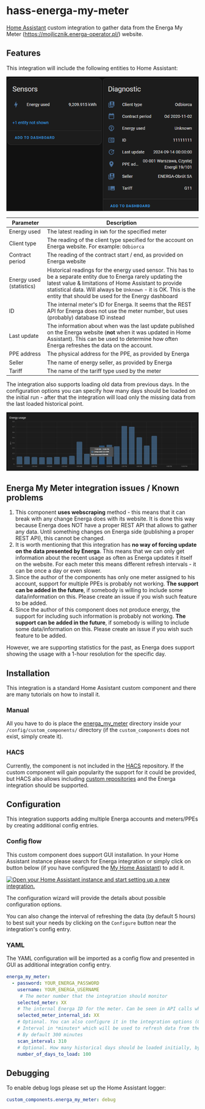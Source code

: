 # hass-energa-my-meter

[Home Assistant](https://www.home-assistant.io/) custom integration to gather data from the
Energa My Meter (https://mojlicznik.energa-operator.pl/) website.

## Features

This integration will include the following entities to Home Assistant:

![Example sensors](docs/images/example-sensors.png)

| Parameter                | Description                                                                                                                                                                                                                                                                                       |
|--------------------------|---------------------------------------------------------------------------------------------------------------------------------------------------------------------------------------------------------------------------------------------------------------------------------------------------|
| Energy used              | The latest reading in `kWh` for the specified meter                                                                                                                                                                                                                                               |
| Client type              | The reading of the client type specified for the account on Energa website. For example: `Odbiorca`                                                                                                                                                                                               |
| Contract period          | The reading of the contract start / end, as provided on Energa website                                                                                                                                                                                                                            |
| Energy used (statistics) | Historical readings for the energy used sensor. This has to be a separate entity due to Energa rarely updating the latest value & limitations of Home Assistant to provide statistical data. Will always be `Unknown` - it is OK. This is the entity that should be used for the Energy dashboard |
| ID                       | The internal meter's ID for Energa. It seems that the REST API for Energa does not use the meter number, but uses (probably) database ID instead                                                                                                                                                  |
| Last update              | The information about when was the last update published on the Energa website (**not** when it was updated in Home Assistant). This can be used to determine how often Energa refreshes the data on the account.                                                                                 |
| PPE address              | The physical address for the PPE, as provided by Energa                                                                                                                                                                                                                                           |
| Seller                   | The name of energy seller, as provided by Energa                                                                                                                                                                                                                                                  |
| Tariff                   | The name of the tariff type used by the meter                                                                                                                                                                                                                                                     |

The integration also supports loading old data from previous days. In the configuration options you can specify how many
days should be loaded on the initial run - after that the integration will load only the missing data from the last
loaded historical point.

![Example statistics data](docs/images/energy-statistics.png)

## Energa My Meter integration issues / Known problems

1. This component **uses webscraping** method - this means that it can break with any change Energa does with its
   website. It is done this way because Energa does NOT have a proper REST API that allows to gather any data.
   Until something changes on Energa side (publishing a proper REST API), this cannot be changed.
2. It is worth mentioning that this integration has **no way of forcing update on the data presented by Energa**. This
   means that we can only get information about the recent usage as often as Energa updates it itself on the website.
   For each meter this means different refresh intervals - it can be once a day or even slower.
3. Since the author of the components has only one meter assigned to his account, support for multiple PPEs is probably
   not working.
   **The support can be added in the future**, if somebody is willing to include some data/information on this.
   Please create an issue if you wish such feature to be added.
4. Since the author of this component does not produce energy, the support for including such information is probably
   not working.
   **The support can be added in the future**, if somebody is willing to include some data/information on this.
   Please create an issue if you wish such feature to be added.

However, we are supporting statistics for the past, as Energa does support showing the usage with a 1-hour resolution
for the specific day.

## Installation

This integration is a standard Home Assistant custom component and there are many tutorials on how to install it.

### Manual

All you have to do is place the [energa_my_meter](custom_components/energa_my_meter) directory inside your
`/config/custom_components/` directory (if the `custom_components` does not exist, simply create it).

### HACS

Currently, the component is not included in the [HACS](https://hacs.xyz/) repository.
If the custom component will gain popularity the support for it could be provided, but HACS also allows including
[custom repositories](https://www.hacs.xyz/docs/faq/custom_repositories/) and the Energa integration should be
supported.

## Configuration

This integration supports adding multiple Energa accounts and meters/PPEs by creating additional config entries.

### Config flow

This custom component does support GUI installation. In your Home Assistant instance please search for Energa
integration or simply click on button below
(if you have configured the [My Home Assistant](https://my.home-assistant.io/)) to add it.

[![Open your Home Assistant instance and start setting up a new integration.](https://my.home-assistant.io/badges/config_flow_start.svg)](https://my.home-assistant.io/redirect/config_flow_start/?domain=energa_my_meter)

The configuration wizard will provide the details about possible configuration options.

You can also change the interval of refreshing the data (by default 5 hours) to best suit your needs by clicking on the
`Configure` button near the integration's config entry.

### YAML

The YAML configuration will be imported as a config flow and presented in GUI as additional integration config entry.

```yaml
energa_my_meter:
  - password: YOUR_ENERGA_PASSWORD
    username: YOUR_ENERGA_USERNAME
     # The meter number that the integration should monitor
    selected_meter: XX
    # The internal Energa ID for the meter. Can be seen in API calls when checking the past usage
    selected_meter_internal_id: XX 
    # Optional. You can also configure it in the integration options (GUI)
    # Interval in *minutes* which will be used to refresh data from the Energa website
    # By default 300 minutes
    scan_interval: 310
    # Optional. How many historical days should be loaded initially, by default 10
    number_of_days_to_load: 100
```

## Debugging

To enable debug logs please set up the Home Assistant logger:

```yaml
custom_components.energa_my_meter: debug
```
